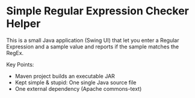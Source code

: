 # Simple Regular Expression Checker Helper
This is a small Java application (Swing UI) that let
you enter a Regular Expression and a sample value and
reports if the sample matches the RegEx.

Key Points:
* Maven project builds an executable JAR
* Kept simple & stupid: One single Java source file
* One external dependency (Apache commons-text)
